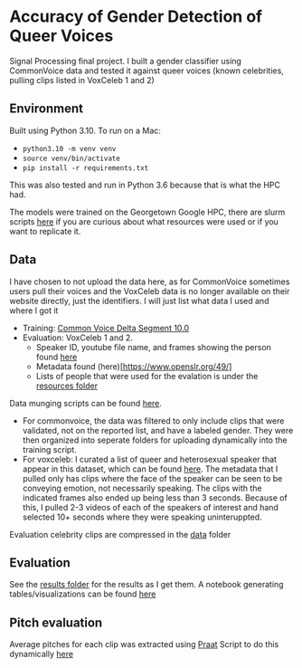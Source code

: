 # Accuracy of Gender Detection of Queer Voices
Signal Processing final project. I built a gender classifier using CommonVoice data and tested it against queer voices (known celebrities, pulling clips listed in VoxCeleb 1 and 2)

## Environment
Built using Python 3.10. To run on a Mac:
- `python3.10 -m venv venv`
- `source venv/bin/activate`
- `pip install -r requirements.txt`

This was also tested and run in Python 3.6 because that is what the HPC had.

The models were trained on the Georgetown Google HPC, there are slurm scripts [here](scripts/slurm/) if you are curious about what resources were used or if you want to replicate it.

## Data
I have chosen to not upload the data here, as for CommonVoice sometimes users pull their voices and the VoxCeleb data is no longer available on their website directly, just the identifiers. I will just list what data I used and where I got it
- Training: [Common Voice Delta Segment 10.0](https://commonvoice.mozilla.org/en/datasets)
- Evaluation: VoxCeleb 1 and 2. 
    - Speaker ID, youtube file name, and frames showing the person found [here](https://mm.kaist.ac.kr/datasets/voxceleb/index.html)
    - Metadata found (here)[https://www.openslr.org/49/]
    - Lists of people that were used for the evalation is under the [resources folder](resources/)

Data munging scripts can be found [here](scripts/data_munging).
- For commonvoice, the data was filtered to only include clips that were validated, not on the reported list, and have a labeled gender. They were then organized into seperate folders for uploading dynamically into the training script.
- For voxceleb: I curated a list of queer and heterosexual speaker that appear in this dataset, which can be found [here](resources/). The metadata that I pulled only has clips where the face of the speaker can be seen to be conveying emotion, not necessarily speaking. The clips with the indicated frames also ended up being less than 3 seconds. Because of  this, I pulled 2-3 videos of each of the speakers of interest and hand selected 10+ seconds where they were speaking uninteruppted.  

Evaluation celebrity clips are compressed in the [data](data/) folder

## Evaluation
See the [results folder](results/) for the results as I get them. A notebook generating tables/visualizations can be found [here](results/result_notebook.ipynb)

## Pitch evaluation
Average pitches for each clip was extracted using [Praat](https://www.fon.hum.uva.nl/praat/)
Script to do this dynamically [here](scripts/praat_extract_pitches.txt)
